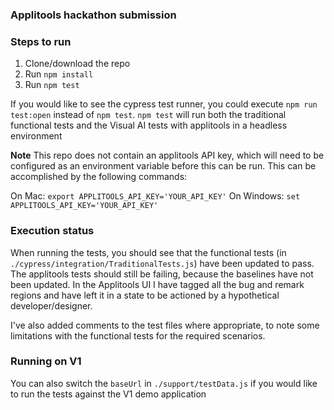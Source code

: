 ### Applitools hackathon submission

### Steps to run

1. Clone/download the repo
2. Run `npm install`
3. Run `npm test`

If you would like to see the cypress test runner, you could execute `npm run test:open` instead of `npm test`. `npm test` will run both the traditional functional tests and the Visual AI tests with applitools in a headless environment

**Note** This repo does not contain an applitools API key, which will need to be configured as an environment variable before this can be run. This can be accomplished by the following commands:

On Mac: `export APPLITOOLS_API_KEY='YOUR_API_KEY'`
On Windows: `set APPLITOOLS_API_KEY='YOUR_API_KEY'`

### Execution status

When running the tests, you should see that the functional tests (in `./cypress/integration/TraditionalTests.js`) have been updated to pass. The applitools tests should still be failing, because the baselines have not been updated. In the Applitools UI I have tagged all the bug and remark regions and have left it in a state to be actioned by a hypothetical developer/designer.

I've also added comments to the test files where appropriate, to note some limitations with the functional tests for the required scenarios.

### Running on V1

You can also switch the `baseUrl` in `./support/testData.js` if you would like to run the tests against the V1 demo application
